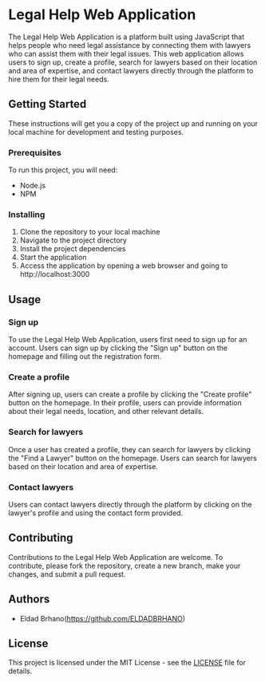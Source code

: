 # Legal Help Web Application

The Legal Help Web Application is a platform built using JavaScript that helps people who need legal assistance by connecting them with lawyers who can assist them with their legal issues. This web application allows users to sign up, create a profile, search for lawyers based on their location and area of expertise, and contact lawyers directly through the platform to hire them for their legal needs.

## Getting Started

These instructions will get you a copy of the project up and running on your local machine for development and testing purposes.

### Prerequisites

To run this project, you will need:

* Node.js
* NPM

### Installing

1. Clone the repository to your local machine
2. Navigate to the project directory
3. Install the project dependencies
4. Start the application
5. Access the application by opening a web browser and going to http://localhost:3000

## Usage

### Sign up

To use the Legal Help Web Application, users first need to sign up for an account. Users can sign up by clicking the "Sign up" button on the homepage and filling out the registration form.

### Create a profile

After signing up, users can create a profile by clicking the "Create profile" button on the homepage. In their profile, users can provide information about their legal needs, location, and other relevant details.

### Search for lawyers

Once a user has created a profile, they can search for lawyers by clicking the "Find a Lawyer" button on the homepage. Users can search for lawyers based on their location and area of expertise.

### Contact lawyers

Users can contact lawyers directly through the platform by clicking on the lawyer's profile and using the contact form provided.

## Contributing

Contributions to the Legal Help Web Application are welcome. To contribute, please fork the repository, create a new branch, make your changes, and submit a pull request.

## Authors

* Eldad Brhano(https://github.com/ELDADBRHANO)

## License

This project is licensed under the MIT License - see the [LICENSE](LICENSE) file for details.
